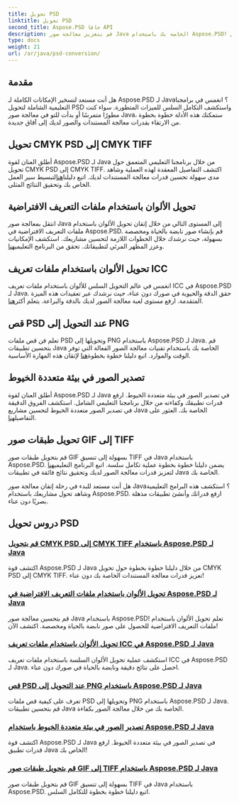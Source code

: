 ```yaml
---
title: تحويل PSD
linktitle: تحويل PSD
second_title: Aspose.PSD جافا API
description: قم بتعزيز معالجة صور Java الخاصة بك باستخدام Aspose.PSD! تعلم كيفية تحويل CMYK PSD إلى CMYK TIFF، وتحويل الألوان الرئيسي، واقتصاص ملفات PSD، والمزيد.
type: docs
weight: 21
url: /ar/java/psd-conversion/
---
```

## مقدمة

هل أنت مستعد لتسخير الإمكانات الكاملة لـ Aspose.PSD لـ Java؟ انغمس في برامجنا التعليمية الشاملة لتحويل PSD واستكشف التكامل السلس للميزات المتطورة. سواء كنت مطورًا متمرسًا أو بدأت للتو في معالجة صور Java، ستمكنك هذه الأدلة خطوة بخطوة من الارتقاء بقدرات معالجة المستندات والصور لديك إلى آفاق جديدة.

## تحويل CMYK PSD إلى CMYK TIFF
 أطلق العنان لقوة Aspose.PSD لـ Java من خلال برنامجنا التعليمي المتعمق حول تحويل CMYK PSD إلى CMYK TIFF. اكتشف التفاصيل المعقدة لهذه العملية وشاهد مدى سهولة تحسين قدرات معالجة المستندات لديك. اتبع دليلنا[هنا](./cmyk-psd-to-cmyk-tiff/)لتبسيط سير العمل الخاص بك وتحقيق النتائج المثلى.

## تحويل الألوان باستخدام ملفات التعريف الافتراضية
 انتقل بمعالجة صور Java إلى المستوى التالي من خلال إتقان تحويل الألوان باستخدام ملفات التعريف الافتراضية في Aspose.PSD. قم بإنشاء صور نابضة بالحياة ومخصصة بسهولة، حيث نرشدك خلال الخطوات اللازمة لتحسين مشاريعك. استكشف الإمكانيات وعزز المظهر المرئي لتطبيقاتك. تحقق من البرنامج التعليمي[هنا](./color-conversion-default-profiles/).

## تحويل الألوان باستخدام ملفات تعريف ICC
 انغمس في عالم التحويل السلس للألوان باستخدام ملفات تعريف ICC في Aspose.PSD لـ Java. حقق الدقة والحيوية في صورك دون عناء، حيث نرشدك عبر تعقيدات هذه الميزة المتقدمة. ارفع مستوى لعبة معالجة الصور لديك بالدقة والبراعة. يتعلم أكثر[هنا](./color-conversion-icc-profiles/).

## قص PSD عند التحويل إلى PNG
تعلم فن قص ملفات PSD وتحويلها إلى PNG باستخدام Aspose.PSD لـ Java. قم بتحسين تطبيقات Java الخاصة بك باستخدام تقنيات معالجة الصور الفعالة التي توفر الوقت والموارد. اتبع دليلنا خطوة بخطوة[هنا](./cropping-psd-converting-png/) لإتقان هذه المهارة الأساسية.

## تصدير الصور في بيئة متعددة الخيوط
 أطلق العنان لقوة Aspose.PSD لـ Java في تصدير الصور في بيئة متعددة الخيوط. ارفع قدرات تطبيقك وكفاءته من خلال برنامجنا التعليمي الشامل. استكشف الفروق الدقيقة في تصدير الصور متعددة الخيوط لتحسين مشاريع Java الخاصة بك. العثور على التفاصيل[هنا](./export-images-multi-thread/).

## تحويل طبقات صور GIF إلى TIFF
 قم بتحويل طبقات صور GIF بسهولة إلى تنسيق TIFF في Java باستخدام Aspose.PSD. يضمن دليلنا خطوة بخطوة عملية تكامل سلسة. اتبع البرنامج التعليمي[هنا](./gif-image-layers-to-tiff/) لتعزيز قدرات معالجة الصور لديك وتحقيق نتائج فائقة في تطبيقات Java الخاصة بك.

هل أنت مستعد للبدء في رحلة إتقان معالجة صور Java؟ استكشف هذه البرامج التعليمية وشاهد تحول مشاريعك باستخدام Aspose.PSD. ارفع قدراتك وأنشئ تطبيقات مذهلة بصريًا دون عناء. 
## دروس تحويل PSD
### [قم بتحويل CMYK PSD إلى CMYK TIFF باستخدام Aspose.PSD لـ Java](./cmyk-psd-to-cmyk-tiff/)
اكتشف قوة Aspose.PSD لـ Java من خلال دليلنا خطوة بخطوة حول تحويل CMYK PSD إلى CMYK TIFF. تعزيز قدرات معالجة المستندات الخاصة بك دون عناء!
### [تحويل الألوان باستخدام ملفات التعريف الافتراضية في Aspose.PSD لـ Java](./color-conversion-default-profiles/)
قم بتحسين معالجة صور Java باستخدام Aspose.PSD! تعلم تحويل الألوان باستخدام ملفات التعريف الافتراضية للحصول على صور نابضة بالحياة ومخصصة. اكتشف الآن!
### [تحويل الألوان باستخدام ملفات تعريف ICC في Aspose.PSD لـ Java](./color-conversion-icc-profiles/)
استكشف عملية تحويل الألوان السلسة باستخدام ملفات تعريف ICC في Aspose.PSD لـ Java. احصل على نتائج دقيقة ونابضة بالحياة في صورك دون عناء.
### [قص PSD عند التحويل إلى PNG باستخدام Aspose.PSD لـ Java](./cropping-psd-converting-png/)
تعرف على كيفية قص ملفات PSD وتحويلها إلى PNG باستخدام Aspose.PSD لـ Java. قم بتحسين تطبيقات Java الخاصة بك من خلال معالجة الصور بكفاءة.
### [تصدير الصور في بيئة متعددة الخيوط باستخدام Aspose.PSD لـ Java](./export-images-multi-thread/)
اكتشف قوة Aspose.PSD لـ Java في تصدير الصور في بيئة متعددة الخيوط. ارفع قدرات تطبيق Java الخاص بك!
### [قم بتحويل طبقات صور GIF إلى TIFF باستخدام Aspose.PSD لـ Java](./gif-image-layers-to-tiff/)
قم بتحويل طبقات صور GIF بسهولة إلى تنسيق TIFF في Java باستخدام Aspose.PSD. اتبع دليلنا خطوة بخطوة للتكامل السلس.